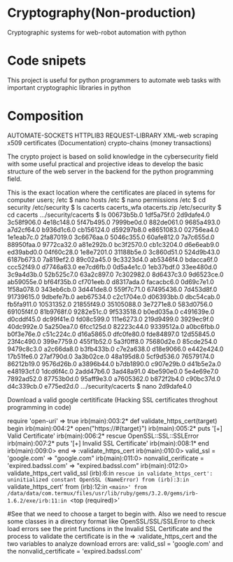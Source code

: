 # Cryptography(Non-production)
Cryptographic systems for web-robot automation with python

# Code snipets
This project is useful for python programmers to automate web tasks with important cryptographic libraries in python
# Composition

AUTOMATE-SOCKETS
HTTPLIB3
REQUEST-LIBRARY
XML-web scraping
x509 certificates (Documentation)
crypto-chains (money transactions)

The crypto project is based on solid knowledge in the cybersecurity field with some useful
practical and projective ideas to develop the basic structure of the web server in the backend
for the python programming field.

This is the exact location where the certificates are placed in sytems for computer users;
/etc $ nano hosts
/etc $ nano permissions
/etc $ cd security
/etc/security $ ls
cacerts  cacerts_wfa  otacerts.zip
/etc/security $ cd cacerts
.../security/cacerts $ ls
00673b5b.0  1df5a75f.0  2d9dafe4.0  3c58f906.0  4e18c148.0  5f47b495.0  7999be0d.0  882de061.0  9685a493.0  a7d2cf64.0  b936d1c6.0  cb156124.0  d59297b8.0  e8651083.0
02756ea4.0  1e1eab7c.0  2fa87019.0  3c6676aa.0  5046c355.0  60afe812.0  7a7c655d.0  88950faa.0  9772ca32.0  a81e292b.0  bc3f2570.0  cb1c3204.0  d6e6eab9.0  ed39abd0.0
04f60c28.0  1e8e7201.0  31188b5e.0  3c860d51.0  524d9b43.0  6187b673.0  7a819ef2.0  89c02a45.0  9c3323d4.0  ab5346f4.0  bdacca6f.0  ccc52f49.0  d7746a63.0  ee7cd6fb.0
0d5a4e1c.0  1eb37bdf.0  33ee480d.0  3c9a4d3b.0  52b525c7.0  63a2c897.0  7c302982.0  8d6437c3.0  9d6523ce.0  ab59055e.0  bf64f35b.0  cf701eeb.0  d8317ada.0  facacbc6.0
0d69c7e1.0  1f58a078.0  343eb6cb.0  3d441de8.0  559f7c71.0  67495436.0  7d453d8f.0  91739615.0  9dbefe7b.0  aeb67534.0  c2c1704e.0  d06393bb.0  dbc54cab.0  fb5fa911.0
10531352.0  21855f49.0  35105088.0  3e7271e8.0  583d0756.0  69105f4f.0  81b9768f.0  9282e51c.0  9f533518.0  b0ed035a.0  c491639e.0  d0cddf45.0  dc99f41e.0  fd08c599.0
111e6273.0  219d9499.0  3929ec9f.0  40dc992e.0  5a250ea7.0  6fcc125d.0  82223c44.0  9339512a.0  a0bc6fbb.0  b0f3e76e.0  c51c224c.0  d16a5865.0  dfc0fe80.0  fde84897.0
12d55845.0  23f4c490.0  399e7759.0  455f1b52.0  5a3f0ff8.0  75680d2e.0  85cde254.0  9479c8c3.0  a2c66da8.0  b3fb433b.0  c7e2a638.0  d18e9066.0  e442e424.0
17b51fe6.0  27af790d.0  3a3b02ce.0  48a195d8.0  5cf9d536.0  76579174.0  86212b19.0  9576d26b.0  a3896b44.0  b7db1890.0  c907e29b.0  d41b5e2a.0  e48193cf.0
1dcd6f4c.0  2add47b6.0  3ad48a91.0  4be590e0.0  5e4e69e7.0  7892ad52.0  87753b0d.0  95aff9e3.0  a7605362.0  b872f2b4.0  c90bc37d.0  d4c339cb.0  e775ed2d.0
.../security/cacerts $ nano 2d9dafe4.0

Download a valid google certitificate
(Hacking SSL certificates throghout programming in code)

require 'open-uri'
=> true
irb(main):003:2* def validate_https_cert(target) begin
irb(main):004:2*     open("https://#{target}")
irb(main):005:2*     puts '[+] Valid Certificate'
irb(main):006:2* rescue OpenSSL::SSL::SSLError
irb(main):007:2*   puts '[+] Invalid SSL Certificate'
irb(main):008:1* end
irb(main):009:0> end
=> :validate_https_cert
irb(main):010:0> valid_ssl = 'google.com'
=> "google.com"
irb(main):011:0> nonvalid_cerificate = 'expired.badssl.com'
=> "expired.badssl.com"
irb(main):012:0> validate_https_cert valid_ssl
(irb):6:in `rescue in validate_https_cert': uninitialized constant OpenSSL (NameError)
        from (irb):3:in `validate_https_cert'
        from (irb):12:in `<main>'
        from /data/data/com.termux/files/usr/lib/ruby/gems/3.2.0/gems/irb-1.6.2/exe/irb:11:in `<top (required)>'


#See that we need to choose a target to begin with. Also we need to rescue some classes in a directory format like OpenSSL/SSL/SSLError
to check load errors see the print functions in the Invalid SSL Certificate
and the process to validate the certificate is in the => :validate_https_cert and the two variables to analyze download errors are:
valid_ssl = 'google.com' and the nonvalid_certificate = 'expired.badssl.com'




